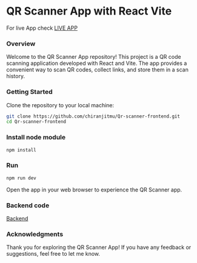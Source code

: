 # QR Scanner App with React Vite

For live App check [LIVE APP](https://qr-scanner-chiranjit.netlify.app/)

### Overview

Welcome to the QR Scanner App repository! This project is a QR code scanning application developed with React and Vite. The app provides a convenient way to scan QR codes, collect links, and store them in a scan history.

### Getting Started

Clone the repository to your local machine:

```bash
git clone https://github.com/chiranjitmu/Qr-scanner-frontend.git
cd Qr-scanner-frontend
```

### Install node module

```bash
npm install
```

### Run

```bash
npm run dev
```

Open the app in your web browser to experience the QR Scanner app.


### Backend code

[Backend](https://github.com/chiranjitmu/Qr-scanner-backend)

### Acknowledgments

Thank you for exploring the QR Scanner App! If you have any feedback or suggestions, feel free to let me know.
